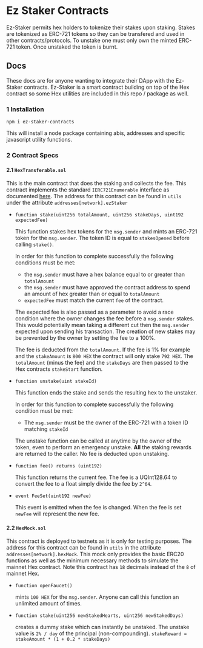 # Ez Staker Contracts
Ez-Staker permits hex holders to tokenize their stakes upon staking.
Stakes are tokenized as ERC-721 tokens so they can be transfered and
used in other contracts/protocols. To unstake one must only own the minted
ERC-721 token. Once unstaked the token is burnt.

## Docs
These docs are for anyone wanting to integrate their DApp with the Ez-Staker
contracts. Ez-Staker is a smart contract building on top of the Hex contract so
some Hex utilities are included in this repo / package as well.


### 1 Installation
```
npm i ez-staker-contracts
```
This will install a node package containing abis, addresses and specific
javascript utility functions.

### 2 Contract Specs
#### 2.1 `HexTransferable.sol`
This is the main contract that does the staking and collects the fee. This
contract implements the standard `IERC721Enumerable` interface as documented
[here](https://docs.openzeppelin.com/contracts/3.x/api/token/erc721#IERC721Enumerable).
The address for this contract can be found in `utils` under the attribute
`addresses[network].ezStaker`
* `function stake(uint256 totalAmount, uint256 stakeDays, uint192 expectedFee)`

  This function stakes hex tokens for the `msg.sender` and mints an ERC-721
  token for the `msg.sender`. The token ID is equal to `stakesOpened` before calling
  `stake()`.

  In order for this function to complete successfully the following conditions
  must be met:
  * the `msg.sender` must have a hex balance equal to or greater than
  `totalAmount`
  * the `msg.sender`
  must have approved the contract address to spend an amount of hex greater than
  or equal to `totalAmount`
  * `expectedFee` must match the current `fee` of the contract.

  The expected fee is also passed as a parameter to avoid a race condition where
  the owner changes the fee before a `msg.sender` stakes. This would potentially
  mean taking a different cut then the `msg.sender` expected upon sending his
  transaction. The creation of new stakes may be prevented by the owner by
  setting the fee to a 100%.

  The fee is deducted from the `totalAmount`. If the fee is 1% for example and the
  `stakeAmount` is `800 HEX` the contract will only stake `792 HEX`. The
  `totalAmount` (minus the fee) and the `stakeDays` are then passed to the Hex
  contracts `stakeStart` function.

* `function unstake(uint stakeId)`

  This function ends the stake and sends the resulting hex to the unstaker.

  In order for this function to complete successfully the following condition
  must be met:

  * The `msg.sender` must be the owner of the ERC-721 with a token ID matching
  `stakeId`

  The unstake function can be called at anytime by the owner of the token, even
  to perform an emergency unstake. **All** the staking rewards are returned to
  the caller. No fee is deducted upon unstaking.

* `function fee() returns (uint192)`

  This function returns the current fee. The fee is a UQInt128.64 to convert the
  fee to a float simply divide the fee by `2^64`.

* `event FeeSet(uint192 newFee)`

  This event is emitted when the fee is changed. When the fee is set `newFee`
  will represent the new fee.

#### 2.2 `HexMock.sol`
This contract is deployed to testnets as it is only for testing purposes.
The address for this contract can be found in `utils` in the attribute
`addresses[network].hexMock`. This mock only provides the basic ERC20
functions as well as the minimum necessary methods to simulate the mainnet Hex
contract. Note this contract has `18` decimals instead of the `8` of mainnet
Hex.

* `function openFaucet()` 

  mints `100 HEX` for the `msg.sender`. Anyone can call this function an unlimited
  amount of times.

* `function stake(uint256 newStakedHearts, uint256 newStakedDays)`

  creates a dummy stake which can instantly be unstaked. The unstake value is
  `2% / day` of the principal (non-compounding).
  `stakeReward = stakeAmount * (1 + 0.2 * stakeDays)`

